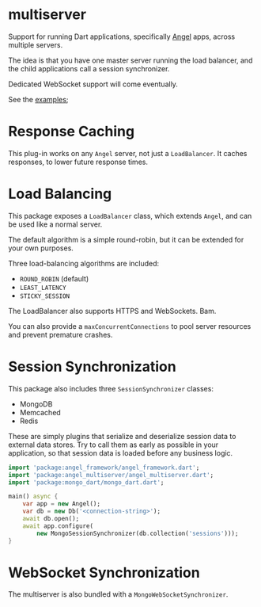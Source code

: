 # multiserver
Support for running Dart applications, specifically
[Angel](https://github.com/angel-dart/angel)
apps, across multiple servers.

The idea is that you have one master server running the load balancer,
and the child applications call a session synchronizer.

Dedicated WebSocket support will come eventually.

See the [examples](example);

# Response Caching
This plug-in works on any `Angel` server, not just a `LoadBalancer`.
It caches responses, to lower future response times.

# Load Balancing

This package exposes a `LoadBalancer` class, which extends `Angel`,
and can be used like a normal server.

The default algorithm is a simple round-robin, but
it can be extended for your own purposes.

Three load-balancing algorithms are included:
* `ROUND_ROBIN` (default)
* `LEAST_LATENCY`
* `STICKY_SESSION`

The LoadBalancer also supports HTTPS and WebSockets. Bam.

You can also provide a `maxConcurrentConnections` to pool
server resources and prevent premature crashes.

# Session Synchronization

This package also includes three `SessionSynchronizer` classes:
* MongoDB
* Memcached
* Redis

These are simply plugins that serialize and deserialize session data
to external data stores. Try to call them as early as possible in your
application, so that session data is loaded before any business logic.

```dart
import 'package:angel_framework/angel_framework.dart';
import 'package:angel_multiserver/angel_multiserver.dart';
import 'package:mongo_dart/mongo_dart.dart';

main() async {
    var app = new Angel();
    var db = new Db('<connection-string>');
    await db.open();
    await app.configure(
        new MongoSessionSynchronizer(db.collection('sessions')));
}
```

# WebSocket Synchronization
The multiserver is also bundled with a `MongoWebSocketSynchronizer`.